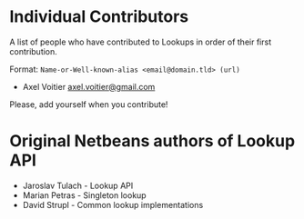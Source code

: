 Individual Contributors
=======================

A list of people who have contributed to Lookups in order of their first
contribution.

Format: ```Name-or-Well-known-alias <email@domain.tld> (url)```

* Axel Voitier <axel.voitier@gmail.com>

Please, add yourself when you contribute!

Original Netbeans authors of Lookup API
=======================================

* Jaroslav Tulach - Lookup API
* Marian Petras - Singleton lookup
* David Strupl - Common lookup implementations

